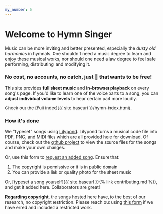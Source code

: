 ```yaml
---
my_number: 5
---
```


# Welcome to Hymn Singer

Music can be more inviting and better presented, especially the *dusty old harmonies* in hymnals. One shouldn't need a music degree to learn and enjoy these musical works, nor should one need a law degree to feel safe performing, distributing, and modifying it.

### No cost, no accounts, no catch, just 🎵 that wants to be free!

This site provides **full sheet music** and **in-browser playback** on every song's page. If you'd like to learn one of the voice parts to a song, you can **adjust individual volume levels** to hear certain part more loudly.

Check out the [Full Index]({{ site.baseurl }}/hymn-index.html).

### How it's done

We "typeset" songs using [Lilypond](http://lilypond.org/). Lilypond turns a musical code file into PDF, PNG, and MIDI files which are all provided here for download. Of course, check out the [github project](https://github.com/kenanbit/hymn-singer) to view the source files for the songs and make your own changes.

Or, use this form to [request an added song](https://forms.gle/Qp4bG7xFFih38bsW7). Ensure that:
 1. The copyright is permissive or it is in public domain
 1. You can provide a link or quality photo for the sheet music

Or, [typeset a song yourself]({{ site.baseurl }}{% link contributing.md %}), and get it added here. Collaborators are great!

**Regarding copyright**, the songs hosted here have, to the best of our research, no copyright restriction. Please reach out using [this form](https://forms.gle/5KbHAhX4nenMB4sC6) if we have erred and included a restricted work.